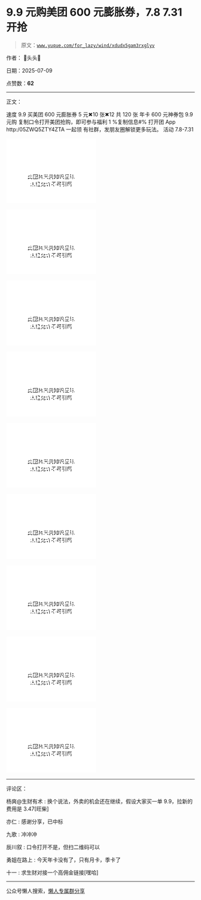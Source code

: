 # 9.9 元购美团 600 元膨胀券，7.8 7.31 开抢

> 原文：[`www.yuque.com/for_lazy/wind/xdudx5gam3rxglyv`](https://www.yuque.com/for_lazy/wind/xdudx5gam3rxglyv)

作者： 🍉头头🥭

日期：2025-07-09

点赞数：**62**

* * *

正文：

速度 9.9 买美团 600 元膨胀券 5 元✖10 张✖12 共 120 张 年卡 600 元神券包 9.9 元购 复制口令打开美团抢购，即可参与福利 1 %复制信息#%
打开团 App http:/05ZWQ5ZTY4ZTA 一起领 有社群，发朋友圈解锁更多玩法。 活动 7.8-7.31

![](img/a209c5e793b17f993eb69ff4a5760a70.png "None")

![](img/de6301fabc22b72e4361013397bc154a.png "None")

![](img/3825ddaf424219dc7c80c20b0bcf8a13.png "None")

![](img/e1b4b86b485d3c77bc44109589803312.png "None")

![](img/2b95be06f1d67c51b703bebb870e7be0.png "None")

![](img/6c5bc3a2c7fca8d898fb6b1c5c5108da.png "None")

![](img/b78149643fb250c30c64493053dd689e.png "None")

![](img/4424dc0155a08be6fe9a903f0f2d5787.png "None")

![](img/44e0f4d304ff8d3bba019cd924200354.png "None")

* * *

评论区：

杨爽@生财有术 : 换个说法，外卖的机会还在继续，假设大家买一单 9.9，拉新的费用是 3.47[旺柴]

亦仁 : 感谢分享，已中标

九歌 : 冲冲冲

辰川叙 : 口令打开不是，但扫二维码可以

勇姐在路上 : 今天年卡没有了，只有月卡，季卡了

十一 : 求生财对接一个高佣金链接[嘿哈]

* * *

公众号懒人搜索，[懒人专属群分享](https://lazybook.fun/#/blog/group)